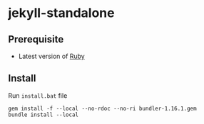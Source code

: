 # jekyll-standalone

## Prerequisite

- Latest version of [Ruby](https://www.ruby-lang.org/en/downloads/)

## Install

Run `install.bat` file

    gem install -f --local --no-rdoc --no-ri bundler-1.16.1.gem
    bundle install --local
